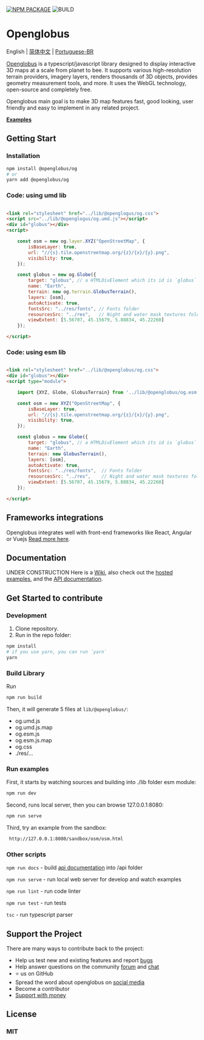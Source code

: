 [![NPM PACKAGE](https://img.shields.io/npm/v/@openglobus/og.svg?logo=npm&logoColor=fff&label=NPM+package&color=limegreen)](https://www.npmjs.com/@openglobus/og)
![BUILD](https://github.com/openglobus/openglobus/actions/workflows/push.yml/badge.svg)

# Openglobus

English | [简体中文](README_CN.md) | [Portuguese-BR](README_pt-BR.md)

[Openglobus](http://www.openglobus.org/) is a typescript/javascript library designed to display interactive 3D maps at a
scale from planet to bee.
It supports various high-resolution terrain providers, imagery layers, renders thousands of 3D objects, provides
geometry measurement tools, and more. It uses the WebGL technology, open-source and
completely free.

Openglobus main goal is to make 3D map features fast, good looking, user friendly and easy to implement in any
related project.

**[Examples](https://sandbox.openglobus.org/)**

## Getting Start

### Installation

```sh
npm install @openglobus/og
# or
yarn add @openglobus/og
```

### Code: using umd lib

```html

<link rel="stylesheet" href="../lib/@openglogus/og.css">
<script src="../lib/@openglogus/og.umd.js"></script>
<div id="globus"></div>
<script>

    const osm = new og.layer.XYZ("OpenStreetMap", {
        isBaseLayer: true,
        url: "//{s}.tile.openstreetmap.org/{z}/{x}/{y}.png",
        visibility: true,
    });

    const globus = new og.Globe({
        target: "globus", // a HTMLDivElement which its id is `globus`
        name: "Earth",
        terrain: new og.terrain.GlobusTerrain(),
        layers: [osm],
        autoActivate: true,
        fontsSrc: "../res/fonts", // Fonts folder
        resourcesSrc: "../res",   // Night and water mask textures folder
        viewExtent: [5.56707, 45.15679, 5.88834, 45.22260]
    });

</script>
```

### Code: using esm lib

```html

<link rel="stylesheet" href="../lib/@openglobus/og.css">
<div id="globus"></div>
<script type="module">

    import {XYZ, Globe, GlobusTerrain} from '../lib/@openglobus/og.esm.js';

    const osm = new XYZ("OpenStreetMap", {
        isBaseLayer: true,
        url: "//{s}.tile.openstreetmap.org/{z}/{x}/{y}.png",
        visibility: true,
    });

    const globus = new Globe({
        target: "globus", // a HTMLDivElement which its id is `globus`
        name: "Earth",
        terrain: new GlobusTerrain(),
        layers: [osm],
        autoActivate: true,
        fontsSrc: "../res/fonts",  // Fonts folder
        resourcesSrc: "../res",    // Night and water mask textures folder
        viewExtent: [5.56707, 45.15679, 5.88834, 45.22260]
    });

</script>
```

## Frameworks integrations

Openglobus integrates well with front-end frameworks like React, Angular or
Vuejs [Read more here](./framework-intergration.md).

## Documentation

UNDER CONSTRUCTION
Here is a [Wiki](https://github.com/openglobus/openglobus/wiki), also
check out the [hosted examples](https://sandbox.openglobus.org), and
the [API documentation](https://www.openglobus.org/api/).

## Get Started to contribute

### Development

1. Clone repository.
2. Run in the repo folder:

```sh
npm install
# if you use yarn, you can run `yarn`
yarn
```

### Build Library

Run

```sh
npm run build
```

Then, it will generate 5 files at `lib/@openglobus/`:

- og.umd.js
- og.umd.js.map
- og.esm.js
- og.esm.js.map
- og.css
- ./res/...

### Run examples

First, it starts by watching sources and building into ./lib folder esm module:

```sh
npm run dev
```

Second, runs local server, then you can browse 127.0.0.1:8080:

```sh
npm run serve
```

Third, try an example from the sandbox:

```sh
 http://127.0.0.1:8080/sandbox/osm/osm.html
```

### Other scripts

`npm run docs` - build [api documentation](https://www.openglobus.org/api/) into /api folder

`npm run serve` - run local web server for develop and watch examples

`npm run lint` - run code linter

`npm run test` - run tests

`tsc` - run typescript parser

## Support the Project

There are many ways to contribute back to the project:

- Help us test new and existing features and report [bugs](https://github.com/openglobus/openglobus/issues)
- Help answer questions on the community [forum](https://github.com/openglobus/openglobus/discussions)
  and [chat](https://gitter.im/openglobus/og)
- ⭐️ us on GitHub
- Spread the word about openglobus on [social media](https://twitter.com/openglobus)
- Become a contributor
- [Support with money](https://opencollective.com/openglobusjs)

## License

### MIT
